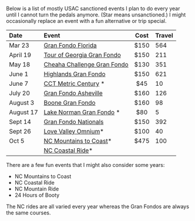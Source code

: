 Below is a list of mostly USAC sanctioned events I plan to do every year until I cannot turn the pedals anymore. (Star means unsanctioned.) I might occasionally replace an event with a fun alternative or trip special.

| Date      | Event                                                                                    | Cost | Travel |
| :-------- | :--------------------------------------------------------------------------------------- | :--: | :----- |
| Mar 23    | [Gran Fondo Florida](https://www.granfondonationalseries.com/gran-fondo-florida/)        | $150 | 564    |
| April 19  | [Tour of Georgia Gran Fondo](https://www.granfondonationalseries.com/gran-fondo-georgia) | $150 | 211    |
| May 18    | [Cheaha Challenge Gran Fondo](https://www.cheahachallenge.com/)                          | $130 | 351    |
| June 1    | [Highlands Gran Fondo](https://www.granfondonationalseries.com/gran-fondo-highlands/)    | $150 | 621    |
| June 7    | [CCT Metric Century](https://raceroster.com/events/2025/99053/cct) *                     | $45  | 10     |
| July 20   | [Gran Fondo Asheville](https://www.granfondonationalseries.com/gran-fondo-asheville/)    | $160 | 126    |
| August 3  | [Boone Gran Fondo](https://www.granfondonationalseries.com/gran-fondo-boone/)            | $160 | 98     |
| August 17 | [Lake Norman Gran Fondo](https://lakenormanfondo.com/) *                                 | $80  | 5      |
| Sept 14   | [Gran Fondo Nationals](https://www.granfondonationalseries.com/gran-fondo-maryland/)     | $150 | 392    |
| Sept 26   | [Love Valley Omnium](https://www.lovevalleyroubaix.com/)*                                | $100 | 40     |
| Oct 5     | [NC Mountains to Coast](https://ncsports.org/event/cyclenc_mountainstocoast_ride/)*      | $475 | 100    |
|           | [NC Coastal Ride](https://ncsports.org/event/cyclenc_coastal_ride/)*                     |      |        |

There are a few fun events that I might also consider some years:

- NC Mountains to Coast
- NC Coastal Ride
- NC Mountain Ride
- 24 Hours of Booty

The NC rides are all varied every year whereas the Gran Fondos are always the same courses.